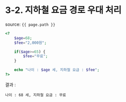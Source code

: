 # 3-2. 지하철 요금 경로 우대 처리

source: `{{ page.path }}`

```php
<?
	$age=68;
	$fee="2,000원";

	if($age>=65) {
		$fee="무료";
	}

	echo "나이 : $age 세, 지하철 요금 : $fee";
?>
```


결과 :
```
나이 : 68 세, 지하철 요금 : 무료
```
